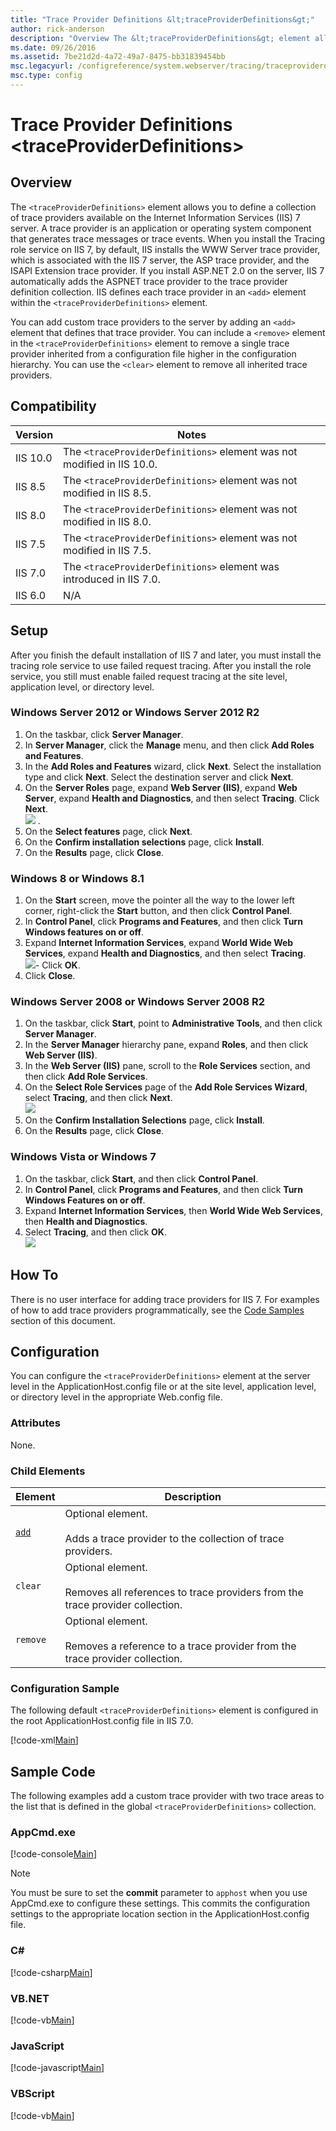 ```yaml
---
title: "Trace Provider Definitions &lt;traceProviderDefinitions&gt;"
author: rick-anderson
description: "Overview The &lt;traceProviderDefinitions&gt; element allows you to define a collection of trace providers available on the Internet Information Services (II..."
ms.date: 09/26/2016
ms.assetid: 7be21d2d-4a72-49a7-8475-bb31839454bb
msc.legacyurl: /configreference/system.webserver/tracing/traceproviderdefinitions
msc.type: config
---
```

Trace Provider Definitions &lt;traceProviderDefinitions&gt;
====================
<a id="001"></a>
## Overview

The `<traceProviderDefinitions>` element allows you to define a collection of trace providers available on the Internet Information Services (IIS) 7 server. A trace provider is an application or operating system component that generates trace messages or trace events. When you install the Tracing role service on IIS 7, by default, IIS installs the WWW Server trace provider, which is associated with the IIS 7 server, the ASP trace provider, and the ISAPI Extension trace provider. If you install ASP.NET 2.0 on the server, IIS 7 automatically adds the ASPNET trace provider to the trace provider definition collection. IIS defines each trace provider in an `<add>` element within the `<traceProviderDefinitions>` element.

You can add custom trace providers to the server by adding an `<add>` element that defines that trace provider. You can include a `<remove>` element in the `<traceProviderDefinitions>` element to remove a single trace provider inherited from a configuration file higher in the configuration hierarchy. You can use the `<clear>` element to remove all inherited trace providers.

<a id="002"></a>
## Compatibility

| Version | Notes |
| --- | --- |
| IIS 10.0 | The `<traceProviderDefinitions>` element was not modified in IIS 10.0. |
| IIS 8.5 | The `<traceProviderDefinitions>` element was not modified in IIS 8.5. |
| IIS 8.0 | The `<traceProviderDefinitions>` element was not modified in IIS 8.0. |
| IIS 7.5 | The `<traceProviderDefinitions>` element was not modified in IIS 7.5. |
| IIS 7.0 | The `<traceProviderDefinitions>` element was introduced in IIS 7.0. |
| IIS 6.0 | N/A |

<a id="003"></a>
## Setup

After you finish the default installation of IIS 7 and later, you must install the tracing role service to use failed request tracing. After you install the role service, you still must enable failed request tracing at the site level, application level, or directory level.

### Windows Server 2012 or Windows Server 2012 R2

1. On the taskbar, click **Server Manager**.
2. In **Server Manager**, click the **Manage** menu, and then click **Add Roles and Features**.
3. In the **Add Roles and Features** wizard, click **Next**. Select the installation type and click **Next**. Select the destination server and click **Next**.
4. On the **Server Roles** page, expand **Web Server (IIS)**, expand **Web Server**, expand **Health and Diagnostics**, and then select **Tracing**. Click **Next**.  
    [![](index/_static/image2.png)](index/_static/image1.png) .
5. On the **Select features** page, click **Next**.
6. On the **Confirm installation selections** page, click **Install**.
7. On the **Results** page, click **Close**.

### Windows 8 or Windows 8.1

1. On the **Start** screen, move the pointer all the way to the lower left corner, right-click the **Start** button, and then click **Control Panel**.
2. In **Control Panel**, click **Programs and Features**, and then click **Turn Windows features on or off**.
3. Expand **Internet Information Services**, expand **World Wide Web Services**, expand **Health and Diagnostics**, and then select **Tracing**.  
    [![](index/_static/image4.png)](index/_static/image3.png)- Click **OK**.
4. Click **Close**.

### Windows Server 2008 or Windows Server 2008 R2

1. On the taskbar, click **Start**, point to **Administrative Tools**, and then click **Server Manager**.
2. In the **Server Manager** hierarchy pane, expand **Roles**, and then click **Web Server (IIS)**.
3. In the **Web Server (IIS)** pane, scroll to the **Role Services** section, and then click **Add Role Services**.
4. On the **Select Role Services** page of the **Add Role Services Wizard**, select **Tracing**, and then click **Next**.  
    [![](index/_static/image6.png)](index/_static/image5.png)
5. On the **Confirm Installation Selections** page, click **Install**.
6. On the **Results** page, click **Close**.

### Windows Vista or Windows 7

1. On the taskbar, click **Start**, and then click **Control Panel**.
2. In **Control Panel**, click **Programs and Features**, and then click **Turn Windows Features on or off**.
3. Expand **Internet Information Services**, then **World Wide Web Services**, then **Health and Diagnostics**.
4. Select **Tracing**, and then click **OK**.  
    [![](index/_static/image8.png)](index/_static/image7.png)
 
<a id="004"></a>
## How To

There is no user interface for adding trace providers for IIS 7. For examples of how to add trace providers programmatically, see the [Code Samples](#006) section of this document.

<a id="005"></a>
## Configuration

You can configure the `<traceProviderDefinitions>` element at the server level in the ApplicationHost.config file or at the site level, application level, or directory level in the appropriate Web.config file.

### Attributes

None.

### Child Elements

| Element | Description |
| --- | --- |
| [`add`](add/index.md) | Optional element.<br><br>Adds a trace provider to the collection of trace providers. |
| `clear` | Optional element.<br><br>Removes all references to trace providers from the trace provider collection. |
| `remove` | Optional element. <br><br>Removes a reference to a trace provider from the trace provider collection. |

### Configuration Sample

The following default `<traceProviderDefinitions>` element is configured in the root ApplicationHost.config file in IIS 7.0.

[!code-xml[Main](index/samples/sample1.xml)]

<a id="006"></a>
## Sample Code

The following examples add a custom trace provider with two trace areas to the list that is defined in the global `<traceProviderDefinitions>` collection.

### AppCmd.exe

[!code-console[Main](index/samples/sample2.cmd)]

> [!NOTE]
> You must be sure to set the **commit** parameter to `apphost` when you use AppCmd.exe to configure these settings. This commits the configuration settings to the appropriate location section in the ApplicationHost.config file.

### C#

[!code-csharp[Main](index/samples/sample3.cs)]

### VB.NET

[!code-vb[Main](index/samples/sample4.vb)]

### JavaScript

[!code-javascript[Main](index/samples/sample5.js)]

### VBScript

[!code-vb[Main](index/samples/sample6.vb)]